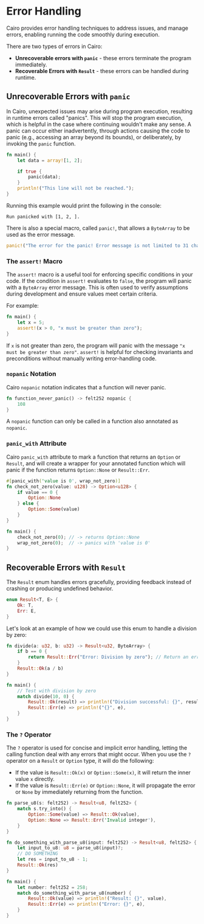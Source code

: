 # Error Handling

Cairo provides error handling techniques to address issues, and manage errors, enabling running the code smoothly during execution.

There are two types of errors in Cairo:

- **Unrecoverable errors with `panic`** - these errors terminate the program immediately.
- **Recoverable Errors with `Result`** - these errors can be handled during runtime.

## Unrecoverable Errors with `panic`

In Cairo, unexpected issues may arise during program execution, resulting in runtime errors called "panics".
This will stop the program execution, which is helpful in the case where continuing wouldn't make any sense.
A panic can occur either inadvertently, through actions causing the code to panic (e.g., accessing an array beyond its bounds), or deliberately, by invoking the `panic` function.

```rust
fn main() {
    let data = array![1, 2];

    if true {
        panic(data);
    }
    println!("This line will not be reached.");
}
```

Running this example would print the following in the console:

```console
Run panicked with [1, 2, ].
```

There is also a special macro, called `panic!`, that allows a `ByteArray` to be used as the error message.

```rust
panic!("The error for the panic! Error message is not limited to 31 characters anymore");
```

### The `assert!` Macro

The `assert!` macro is a useful tool for enforcing specific conditions in your code.
If the condition in `assert!` evaluates to `false`, the program will panic with a `ByteArray` error message.
This is often used to verify assumptions during development and ensure values meet certain criteria.

For example:

```rust
fn main() {
    let x = 5;
    assert!(x > 0, "x must be greater than zero");
}
```

If `x` is not greater than zero, the program will panic with the message `"x must be greater than zero"`. `assert!` is helpful for checking invariants and preconditions without manually writing error-handling code.

### `nopanic` Notation

Cairo `nopanic` notation indicates that a function will never panic.

```rust
fn function_never_panic() -> felt252 nopanic {
    108
}
```

A `nopanic` function can only be called in a function also annotated as `nopanic`.

### `panic_with` Attribute

Cairo `panic_with` attribute to mark a function that returns an `Option` or `Result`, and will create a wrapper for your annotated function which will panic if the function returns `Option::None` or `Result::Err`.

```rust
#[panic_with('value is 0', wrap_not_zero)]
fn check_not_zero(value: u128) -> Option<u128> {
    if value == 0 {
        Option::None
    } else {
        Option::Some(value)
    }
}

fn main() {
    check_not_zero(0); // -> returns Option::None
    wrap_not_zero(0);  // -> panics with 'value is 0'
}
```

## Recoverable Errors with `Result`

The `Result` enum handles errors gracefully, providing feedback instead of crashing or producing undefined behavior.

```rust
enum Result<T, E> {
    Ok: T,
    Err: E,
}
```

Let's look at an example of how we could use this enum to handle a division by zero:

```rust
fn divide(a: u32, b: u32) -> Result<u32, ByteArray> {
    if b == 0 {
        return Result::Err("Error: Division by zero"); // Return an error if division by zero is attempted
    }
    Result::Ok(a / b)
}

fn main() {
    // Test with division by zero
    match divide(10, 0) {
        Result::Ok(result) => println!("Division successful: {}", result),
        Result::Err(e) => println!("{}", e),
    }
}
```

### The `?` Operator

The `?` operator is used for concise and implicit error handling, letting the calling function deal with any errors that might occur.
When you use the `?` operator on a `Result` or `Option` type, it will do the following:

- If the value is `Result::Ok(x)` or `Option::Some(x)`, it will return the inner value `x` directly.
- If the value is `Result::Err(e)` or `Option::None`, it will propagate the error or `None` by immediately returning from the function.

```rust
fn parse_u8(s: felt252) -> Result<u8, felt252> {
    match s.try_into() {
        Option::Some(value) => Result::Ok(value),
        Option::None => Result::Err('Invalid integer'),
    }
}

fn do_something_with_parse_u8(input: felt252) -> Result<u8, felt252> {
    let input_to_u8: u8 = parse_u8(input)?;
    // DO SOMETHING
    let res = input_to_u8 - 1;
    Result::Ok(res)
}

fn main() {
    let number: felt252 = 258;
    match do_something_with_parse_u8(number) {
        Result::Ok(value) => println!("Result: {}", value),
        Result::Err(e) => println!("Error: {}", e),
    }
}
```

